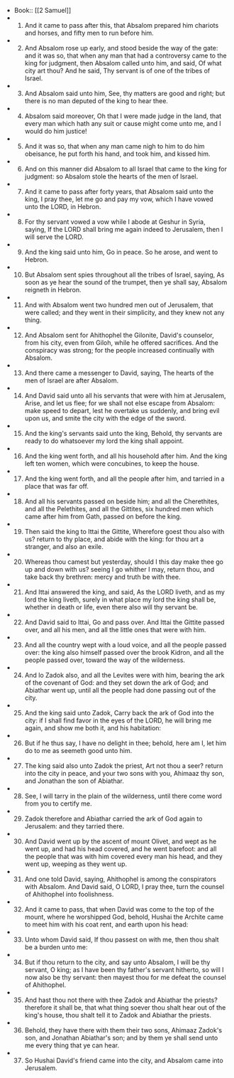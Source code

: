 - Book:: [[2 Samuel]]
- 1. And it came to pass after this, that Absalom prepared him chariots and horses, and fifty men to run before him.
- 2. And Absalom rose up early, and stood beside the way of the gate: and it was so, that when any man that had a controversy came to the king for judgment, then Absalom called unto him, and said, Of what city art thou? And he said, Thy servant is of one of the tribes of Israel.
- 3. And Absalom said unto him, See, thy matters are good and right; but there is no man deputed of the king to hear thee.
- 4. Absalom said moreover, Oh that I were made judge in the land, that every man which hath any suit or cause might come unto me, and I would do him justice!
- 5. And it was so, that when any man came nigh to him to do him obeisance, he put forth his hand, and took him, and kissed him.
- 6. And on this manner did Absalom to all Israel that came to the king for judgment: so Absalom stole the hearts of the men of Israel.
- 7. And it came to pass after forty years, that Absalom said unto the king, I pray thee, let me go and pay my vow, which I have vowed unto the LORD, in Hebron.
- 8. For thy servant vowed a vow while I abode at Geshur in Syria, saying, If the LORD shall bring me again indeed to Jerusalem, then I will serve the LORD.
- 9. And the king said unto him, Go in peace. So he arose, and went to Hebron.
- 10. But Absalom sent spies throughout all the tribes of Israel, saying, As soon as ye hear the sound of the trumpet, then ye shall say, Absalom reigneth in Hebron.
- 11. And with Absalom went two hundred men out of Jerusalem, that were called; and they went in their simplicity, and they knew not any thing.
- 12. And Absalom sent for Ahithophel the Gilonite, David's counselor, from his city, even from Giloh, while he offered sacrifices. And the conspiracy was strong; for the people increased continually with Absalom.
- 13. And there came a messenger to David, saying, The hearts of the men of Israel are after Absalom.
- 14. And David said unto all his servants that were with him at Jerusalem, Arise, and let us flee; for we shall not else escape from Absalom: make speed to depart, lest he overtake us suddenly, and bring evil upon us, and smite the city with the edge of the sword.
- 15. And the king's servants said unto the king, Behold, thy servants are ready to do whatsoever my lord the king shall appoint.
- 16. And the king went forth, and all his household after him. And the king left ten women, which were concubines, to keep the house.
- 17. And the king went forth, and all the people after him, and tarried in a place that was far off.
- 18. And all his servants passed on beside him; and all the Cherethites, and all the Pelethites, and all the Gittites, six hundred men which came after him from Gath, passed on before the king.
- 19. Then said the king to Ittai the Gittite, Wherefore goest thou also with us? return to thy place, and abide with the king: for thou art a stranger, and also an exile.
- 20. Whereas thou camest but yesterday, should I this day make thee go up and down with us? seeing I go whither I may, return thou, and take back thy brethren: mercy and truth be with thee.
- 21. And Ittai answered the king, and said, As the LORD liveth, and as my lord the king liveth, surely in what place my lord the king shall be, whether in death or life, even there also will thy servant be.
- 22. And David said to Ittai, Go and pass over. And Ittai the Gittite passed over, and all his men, and all the little ones that were with him.
- 23. And all the country wept with a loud voice, and all the people passed over: the king also himself passed over the brook Kidron, and all the people passed over, toward the way of the wilderness.
- 24. And lo Zadok also, and all the Levites were with him, bearing the ark of the covenant of God: and they set down the ark of God; and Abiathar went up, until all the people had done passing out of the city.
- 25. And the king said unto Zadok, Carry back the ark of God into the city: if I shall find favor in the eyes of the LORD, he will bring me again, and show me both it, and his habitation:
- 26. But if he thus say, I have no delight in thee; behold, here am I, let him do to me as seemeth good unto him.
- 27. The king said also unto Zadok the priest, Art not thou a seer? return into the city in peace, and your two sons with you, Ahimaaz thy son, and Jonathan the son of Abiathar.
- 28. See, I will tarry in the plain of the wilderness, until there come word from you to certify me.
- 29. Zadok therefore and Abiathar carried the ark of God again to Jerusalem: and they tarried there.
- 30. And David went up by the ascent of mount Olivet, and wept as he went up, and had his head covered, and he went barefoot: and all the people that was with him covered every man his head, and they went up, weeping as they went up.
- 31. And one told David, saying, Ahithophel is among the conspirators with Absalom. And David said, O LORD, I pray thee, turn the counsel of Ahithophel into foolishness.
- 32. And it came to pass, that when David was come to the top of the mount, where he worshipped God, behold, Hushai the Archite came to meet him with his coat rent, and earth upon his head:
- 33. Unto whom David said, If thou passest on with me, then thou shalt be a burden unto me:
- 34. But if thou return to the city, and say unto Absalom, I will be thy servant, O king; as I have been thy father's servant hitherto, so will I now also be thy servant: then mayest thou for me defeat the counsel of Ahithophel.
- 35. And hast thou not there with thee Zadok and Abiathar the priests? therefore it shall be, that what thing soever thou shalt hear out of the king's house, thou shalt tell it to Zadok and Abiathar the priests.
- 36. Behold, they have there with them their two sons, Ahimaaz Zadok's son, and Jonathan Abiathar's son; and by them ye shall send unto me every thing that ye can hear.
- 37. So Hushai David's friend came into the city, and Absalom came into Jerusalem.
